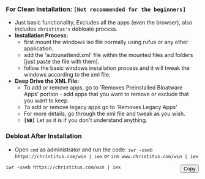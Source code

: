 ### **For Clean Installation:** `[Not recommended for the beginners]`
* Just basic functionality, Excludes all the apps (even the browser), also includes `christitus's` debloate process.
* **Installation Process:**
    * first mount the windows iso file normally using rufus or any other application.
    * add the 'autounattend.xml' file within the mounted files and folders [just paste the file with them].
    * follow the basic windows installation process and it will tweak the windows according to the xml file.
* **Deep Drive the XML File:**
    * To add or remove apps, go to 'Removes Preinstalled Bloatware Apps' portion - add apps that you want to remove or exclude that you want to keep.
    * To add or remove legacy apps go to 'Removes Legacy Apps'
    * For more details, go through the xml file and tweak as you wish.
    * **`[NB]`** Let as it is if you don't understand anything.

### **Debloat After Installation**
* Open `cmd` as administrator and run the code: `iwr -useb https://christitus.com/win | iex` or `irm www.christitus.com/win | iex`
<div style="position: relative;">
  <pre><code id="codeBlock">iwr -useb https://christitus.com/win | iex</code></pre>
  <button onclick="copyCode()" style="position: absolute; top: 0; right: 0;">Copy</button>
</div>
